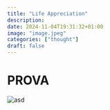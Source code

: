 ```yaml
---
title: "Life Appreciation"
description: 
date: 2024-11-04T19:31:32+01:00
image: "image.jpeg"
categories: ["thought"]
draft: false
---
```


# PROVA
![asd]("image.jpeg")